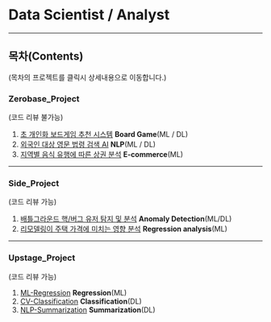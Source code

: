 # Data Scientist / Analyst
-----------------------------------------------------------
## 목차(Contents)
(목차의 프로젝트를 클릭시 상세내용으로 이동합니다.)

### Zerobase_Project
(코드 리뷰 불가능)
1. [초 개인화 보드게임 추천 시스템](./Zerobase_Project/Board_Game) **Board Game**(ML / DL)
2. [외국인 대상 영문 법령 검색 AI](./Zerobase_Project/NLP) **NLP**(ML / DL)  
3. [지역별 음식 유행에 따른 상권 분석](./Zerobase_Project/E-commerce) **E-commerce**(ML)  

-----------------------------------------------------------

### Side_Project
(코드 리뷰 가능)

1. [배틀그라운드 핵/버그 유저 탐지 및 분석](./Side_Project/PUBG-Hack-Detection/code/Anomaly_detection.ipynb) **Anomaly Detection**(ML/DL)
2. [리모델링이 주택 가격에 미치는 영향 분석](./Side_Project/Houes-Remodeling/code/House_Remodeling.ipynb) **Regression analysis**(ML)

-----------------------------------------------------------

### Upstage_Project
(코드 리뷰 가능)

1. [ML-Regression](./Upstage_Project/ML-Regression) **Regression**(ML)
2. [CV-Classification](./Upstage_Project/CV-Classification) **Classification**(DL)
3. [NLP-Summarization](./Upstage_Project/NLP-Summarization) **Summarization**(DL) 